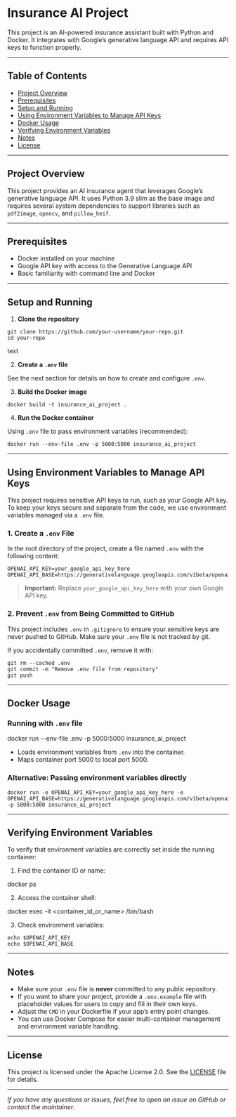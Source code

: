 # Insurance AI Project

This project is an AI-powered insurance assistant built with Python and Docker. It integrates with Google’s generative language API and requires API keys to function properly.

---

## Table of Contents

- [Project Overview](#project-overview)  
- [Prerequisites](#prerequisites)  
- [Setup and Running](#setup-and-running)  
- [Using Environment Variables to Manage API Keys](#using-environment-variables-to-manage-api-keys)  
- [Docker Usage](#docker-usage)  
- [Verifying Environment Variables](#verifying-environment-variables)  
- [Notes](#notes)  
- [License](#license)  

---

## Project Overview

This project provides an AI insurance agent that leverages Google’s generative language API. It uses Python 3.9 slim as the base image and requires several system dependencies to support libraries such as `pdf2image`, `opencv`, and `pillow_heif`.

---

## Prerequisites

- Docker installed on your machine  
- Google API key with access to the Generative Language API  
- Basic familiarity with command line and Docker  

---

## Setup and Running

1. **Clone the repository**

```env
git clone https://github.com/your-username/your-repo.git
cd your-repo
```

text

2. **Create a `.env` file**

See the next section for details on how to create and configure `.env`.

3. **Build the Docker image**

```env
docker build -t insurance_ai_project .
```


4. **Run the Docker container**

Using `.env` file to pass environment variables (recommended):

```env
docker run --env-file .env -p 5000:5000 insurance_ai_project
```

---

## Using Environment Variables to Manage API Keys

This project requires sensitive API keys to run, such as your Google API key. To keep your keys secure and separate from the code, we use environment variables managed via a `.env` file.

### 1. Create a `.env` File

In the root directory of the project, create a file named `.env` with the following content:

```env
OPENAI_API_KEY=your_google_api_key_here
OPENAI_API_BASE=https://generativelanguage.googleapis.com/v1beta/openai
```

> **Important:** Replace `your_google_api_key_here` with your own Google API key.

### 2. Prevent `.env` from Being Committed to GitHub

This project includes `.env` in `.gitignore` to ensure your sensitive keys are never pushed to GitHub. Make sure your `.env` file is not tracked by git.

If you accidentally committed `.env`, remove it with:

```env
git rm --cached .env
git commit -m "Remove .env file from repository"
git push
```

---

## Docker Usage

### Running with `.env` file

docker run --env-file .env -p 5000:5000 insurance_ai_project


- Loads environment variables from `.env` into the container.  
- Maps container port 5000 to local port 5000.

### Alternative: Passing environment variables directly

```env
docker run -e OPENAI_API_KEY=your_google_api_key_here -e OPENAI_API_BASE=https://generativelanguage.googleapis.com/v1beta/openai -p 5000:5000 insurance_ai_project
```

---

## Verifying Environment Variables

To verify that environment variables are correctly set inside the running container:

1. Find the container ID or name:

docker ps


2. Access the container shell:

docker exec -it <container_id_or_name> /bin/bash


3. Check environment variables:

```env
echo $OPENAI_API_KEY
echo $OPENAI_API_BASE
```

---

## Notes

- Make sure your `.env` file is **never** committed to any public repository.  
- If you want to share your project, provide a `.env.example` file with placeholder values for users to copy and fill in their own keys.  
- Adjust the `CMD` in your Dockerfile if your app’s entry point changes.  
- You can use Docker Compose for easier multi-container management and environment variable handling.

---

## License

This project is licensed under the Apache License 2.0. See the [LICENSE](LICENSE) file for details.


---

*If you have any questions or issues, feel free to open an issue on GitHub or contact the maintainer.*